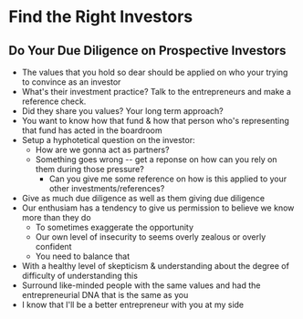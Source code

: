 # Find the Right Investors

## Do Your Due Diligence on Prospective Investors
- The values that you hold so dear should be applied on who your trying to convince as an investor
- What's their investment practice? Talk to the entrepreneurs and make a reference check.
- Did they share you values? Your long term approach?
- You want to know how that fund & how that person who's representing that fund has acted in the boardroom
- Setup a hyphotetical question on the investor: 
  - How are we gonna act as partners?  
  - Something goes wrong -- get a reponse on how can you rely on them during those pressure?
    - Can you give me some reference on how is this applied to your other investments/references?
- Give as much due diligence as well as them giving due diligence
- Our enthusiam has a tendency to give us permission to believe we know more than they do
  - To sometimes exaggerate the opportunity
  - Our own level of insecurity to seems overly zealous or overly confident
  - You need to balance that
- With a healthy level of skepticism & understanding about the degree of difficulty of understanding this
- Surround like-minded people with the same values and had the entrepreneurial DNA that is the same as you
- I know that I'll be a better entrepreneur with you at my side
